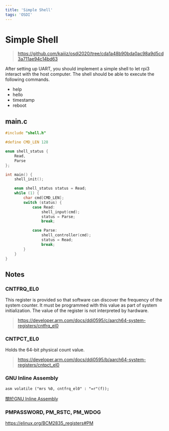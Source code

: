 ```yaml
---
title: 'Simple Shell'
tags: 'OSDI'
---
```


# Simple Shell

> https://github.com/kaiiiz/osdi2020/tree/cda1a48b90bda0ac98a9d5cd3a711ae94c14bd63

After setting up UART, you should implement a simple shell to let rpi3 interact with the host computer. The shell should be able to execute the following commands.

* help
* hello
* timestamp
* reboot

## main.c

```c
#include "shell.h"

#define CMD_LEN 128

enum shell_status {
    Read,
    Parse
};

int main() {
    shell_init();

    enum shell_status status = Read;
    while (1) {
        char cmd[CMD_LEN];
        switch (status) {
            case Read:
                shell_input(cmd);
                status = Parse;
                break;

            case Parse:
                shell_controller(cmd);
                status = Read;
                break;
        }
    }
}
```

## Notes

### CNTFRQ_EL0

This register is provided so that software can discover the frequency of the system counter. It must be programmed with this value as part of system initialization. The value of the register is not interpreted by hardware.

> https://developer.arm.com/docs/ddi0595/c/aarch64-system-registers/cntfrq_el0

### CNTPCT_EL0

Holds the 64-bit physical count value.

> https://developer.arm.com/docs/ddi0595/b/aarch64-system-registers/cntpct_el0

### GNU Inline Assembly

```
asm volatile ("mrs %0, cntfrq_el0" : "=r"(f));
```

[關於GNU Inline Assembly](http://wen00072.github.io/blog/2015/12/10/about-inline-asm/)

### PMPASSWORD, PM_RSTC, PM_WDOG

https://elinux.org/BCM2835_registers#PM